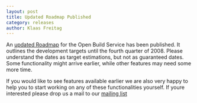 ```yaml
---
layout: post
title: Updated Roadmap Published
category: releases
author: Klaas Freitag
---
```


An <a href="http://en.opensuse.org/openSUSE:Build_Service_Roadmap">updated Roadmap</a>
for the Open Build Service has been published. It outlines the development targets until
the fourth quarter of 2008. Please understand the dates as target estimations, but not
as guaranteed dates. Some functionality might arrive earlier, while other features may
need some more time. 

If you would like to see features available earlier we are also very happy to help you
to start working on any of these functionalities yourself. If youre interested please drop
us a mail to our <a href="http://lists.opensuse.org/opensuse-buildservice/">mailing list</a>
